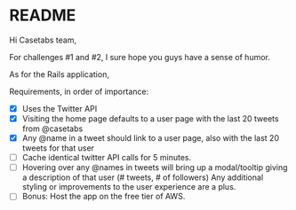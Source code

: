 # README

Hi Casetabs team,

For challenges #1 and #2, I sure hope you guys have a sense of humor.

As for the Rails application,

Requirements, in order of importance:

- [x] Uses the Twitter API
- [x] Visiting the home page defaults to a user page with the last 20 tweets from @casetabs
- [x] Any @name in a tweet should link to a user page, also with the last 20 tweets for that user
- [ ] Cache identical twitter API calls for 5 minutes.
- [ ] Hovering over any @names in tweets will bring up a modal/tooltip giving a description of that user (# tweets, # of followers)
Any additional styling or improvements to the user experience are a plus.
- [ ] Bonus: Host the app on the free tier of AWS.
